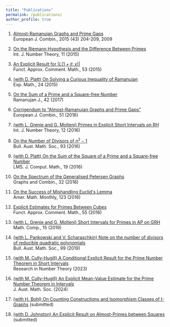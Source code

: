 ```yaml
---
title: "Publications"
permalink: /publications/
author_profile: true
---
```


1. [Almost-Ramanujan Graphs and Prime Gaps](http://www.sciencedirect.com/science/article/pii/S0195669814001450)  
European J. Combin., 2015 (43) 204-209, 2009

2. [On the Riemann Hypothesis and the Difference Between Primes](http://www.worldscientific.com/doi/abs/10.1142/S1793042115500426?src=recsys)  
Int. J. Number Theory, 11 (2015)

3. [An Explicit Result for $|L(1+it, \chi)|$](https://arxiv.org/abs/1409.2219)   
Funct. Approx. Comment. Math., 53 (2015)

4. [(with D. Platt) On Solving a Curious Inequality of Ramanujan](http://arxiv.org/abs/1407.1901)  
Exp. Math., 24 (2015)

5. [On the Sum of a Prime and a Square-free Number](http://arxiv.org/abs/1410.7459)  
Ramanujan J., 42 (2017)

6. [Corrigendum to “Almost-Ramanujan Graphs and Prime Gaps”](http://www.sciencedirect.com/science/article/pii/S0195669815001365)  
European J. Combin., 51 (2016)

7. [(with L. Grenie and G. Molteni) Primes in Explicit Short Intervals on RH](http://arxiv.org/abs/1503.05403)  
Int. J. Number Theory, 12 (2016)

8. [On the Number of Divisors of $n^2-1$](http://arxiv.org/abs/1507.08893)  
Bull. Aust. Math. Soc., 93 (2016)

9. [(with D. Platt) On the Sum of the Square of a Prime and a Square-free Number](http://arxiv.org/abs/1505.03677)  
LMS. J. Comput. Math., 19 (2016)

10. [On the Spectrum of the Generalised Petersen Graphs](http://arxiv.org/abs/1412.3531)   
Graphs and Combin., 32 (2016)

11. [On the Success of Mishandling Euclid's Lemma](https://arxiv.org/abs/1602.03555)  
Amer. Math. Monthly, 123 (2016)

12. [Explicit Estimates for Primes Between Cubes](https://arxiv.org/abs/1401.4233)  
Funct. Approx. Comment. Math., 55 (2016)

13. [(with L. Grenie and G. Molteni) Short Intervals for Primes in AP on GRH](https://arxiv.org/abs/1606.08616)  
Math. Comp., 15 (2019)

14. [(with L. Pankowski and V. Scharaschkin) Note on the number of divisors of reducible quadratic polynomials](https://arxiv.org/abs/1806.01404)  
Bull. Aust. Math. Soc., 99 (2019)

15. [(with M. Cully-Hugill) A Conditional Explicit Result for the Prime Number Theorem in Short Intervals](https://arxiv.org/abs/1902.05065)  
Research in Number Theory (2023)

16. [(with M. Cully-Hugill) An Explicit Mean-Value Estimate for the Prime Number Theorem in Intervals](https://arxiv.org/abs/2206.00433)  
J. Aust. Math. Soc. (2024)

17. [(with H. Bohl) On Counting Constructions and Isomorphism Classes of I-Graphs](https://arxiv.org/abs/2412.19618)
(submitted)

18. [(with D. Johnston) An Explicit Result on Almost-Primes between Squares](https://arxiv.org/abs/2501.18048)
    (submitted)

 



